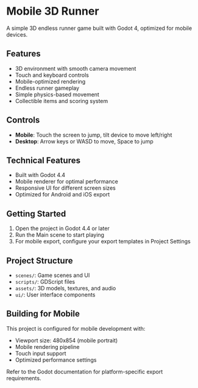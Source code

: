 # Mobile 3D Runner

A simple 3D endless runner game built with Godot 4, optimized for mobile devices.

## Features

- 3D environment with smooth camera movement
- Touch and keyboard controls
- Mobile-optimized rendering
- Endless runner gameplay
- Simple physics-based movement
- Collectible items and scoring system

## Controls

- **Mobile**: Touch the screen to jump, tilt device to move left/right
- **Desktop**: Arrow keys or WASD to move, Space to jump

## Technical Features

- Built with Godot 4.4
- Mobile renderer for optimal performance
- Responsive UI for different screen sizes
- Optimized for Android and iOS export

## Getting Started

1. Open the project in Godot 4.4 or later
2. Run the Main scene to start playing
3. For mobile export, configure your export templates in Project Settings

## Project Structure

- `scenes/`: Game scenes and UI
- `scripts/`: GDScript files
- `assets/`: 3D models, textures, and audio
- `ui/`: User interface components

## Building for Mobile

This project is configured for mobile development with:
- Viewport size: 480x854 (mobile portrait)
- Mobile rendering pipeline
- Touch input support
- Optimized performance settings

Refer to the Godot documentation for platform-specific export requirements.